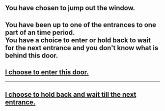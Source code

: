You have chosen to jump out the window.  
---
You have been up to one of the entrances to one part of an time period.  
You have a choice to enter or hold back to wait for the next entrance and you don't know what is behind this door. 
---
## [I choose to enter this door.](enter.md)  
---
## [I choose to hold back and wait till the next entrance.](holdback.md)  